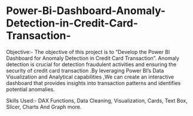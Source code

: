 # Power-Bi-Dashboard-Anomaly-Detection-in-Credit-Card-Transaction-
Objective:- The objective of this project is to “Develop the Power BI Dashboard for Anomaly Detection in Credit Card Transaction”. Anomaly detection is crucial for detection fraudulent activities and ensuring the security of credit card transaction .By leveraging Power BI’s Data Visualization and Analytical capabilities ,We can create an interactive dashboard that provides insights into transaction patterns and identifies potential anomalies.

 Skills Used:- DAX Functions, Data Cleaning, Visualization, Cards, Text Box, Slicer, Charts And Graph more.
